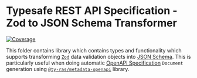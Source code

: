 # Typesafe REST API Specification - Zod to JSON Schema Transformer

[![Coverage](https://codecov.io/gh/ty-ras/data-zod/branch/main/graph/badge.svg?flag=metadata-jsonschema)](https://codecov.io/gh/ty-ras/data-zod)

This folder contains library which contains types and functionality which supports transforming [`Zod`](https://github.com/colinhacks/zod) data validation objects into [JSON Schema](https://json-schema.org).
This is particularly useful when doing automatic [OpenAPI Specification](https://swagger.io/specification/) `Document` generation using [`@ty-ras/metadata-openapi`](https://github.com/ty-ras/metadata-openapi) library.
